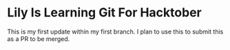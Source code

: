# Lily Is Learning Git For Hacktober

This is my first update within my first branch.  I plan to use this to submit this as a PR to be merged.
